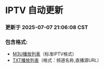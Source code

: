 # IPTV 自动更新

### 更新于 2025-07-07 21:06:08 CST

### 包含格式:
- [M3U播放列表](IPTV.m3u)（标准IPTV格式）
- [TXT播放列表](IPTV.txt)（格式：频道名称,直播源URL）
